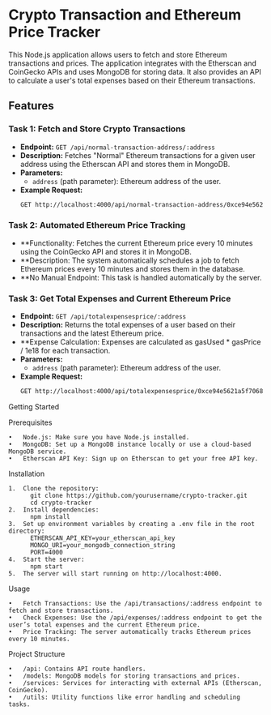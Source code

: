 # Crypto Transaction and Ethereum Price Tracker

This Node.js application allows users to fetch and store Ethereum transactions and prices. The application integrates with the Etherscan and CoinGecko APIs and uses MongoDB for storing data. It also provides an API to calculate a user's total expenses based on their Ethereum transactions.

## Features

### Task 1: Fetch and Store Crypto Transactions
- **Endpoint:** `GET /api/normal-transaction-address/:address`
- **Description:** Fetches "Normal" Ethereum transactions for a given user address using the Etherscan API and stores them in MongoDB.
- **Parameters:**
  - `address` (path parameter): Ethereum address of the user.
- **Example Request:**
  ```bash
  GET http://localhost:4000/api/normal-transaction-address/0xce94e5621a5f7068253c42558c147480f38b5e0d

### Task 2: Automated Ethereum Price Tracking
- **Functionality: Fetches the current Ethereum price every 10 minutes using the CoinGecko API and stores it in MongoDB.
- **Description: The system automatically schedules a job to fetch Ethereum prices every 10 minutes and stores them in the database.
- **No Manual Endpoint: This task is handled automatically by the server.

### Task 3: Get Total Expenses and Current Ethereum Price
- **Endpoint:** `GET /api/totalexpensesprice/:address`
- **Description:** Returns the total expenses of a user based on their transactions and the latest Ethereum price.
- **Expense Calculation: Expenses are calculated as gasUsed * gasPrice / 1e18 for each transaction.
- **Parameters:**
  - `address` (path parameter): Ethereum address of the user.
- **Example Request:**
  ```bash
  GET http://localhost:4000/api/totalexpensesprice/0xce94e5621a5f7068253c42558c147480f38b5e0d
Getting Started

Prerequisites

	•	Node.js: Make sure you have Node.js installed.
	•	MongoDB: Set up a MongoDB instance locally or use a cloud-based MongoDB service.
	•	Etherscan API Key: Sign up on Etherscan to get your free API key.

Installation

	1.	Clone the repository:
          git clone https://github.com/yourusername/crypto-tracker.git
          cd crypto-tracker
	2.	Install dependencies:
          npm install
 	3.	Set up environment variables by creating a .env file in the root directory:
          ETHERSCAN_API_KEY=your_etherscan_api_key
          MONGO_URI=your_mongodb_connection_string
          PORT=4000
	4.	Start the server:
          npm start
 	5.	The server will start running on http://localhost:4000.
  
  Usage

	•	Fetch Transactions: Use the /api/transactions/:address endpoint to fetch and store transactions.
	•	Check Expenses: Use the /api/expenses/:address endpoint to get the user’s total expenses and the current Ethereum price.
	•	Price Tracking: The server automatically tracks Ethereum prices every 10 minutes.
 Project Structure

	•	/api: Contains API route handlers.
	•	/models: MongoDB models for storing transactions and prices.
	•	/services: Services for interacting with external APIs (Etherscan, CoinGecko).
	•	/utils: Utility functions like error handling and scheduling tasks.
 
